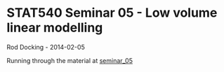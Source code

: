 STAT540 Seminar 05 - Low volume linear modelling
================================================

Rod Docking - 2014-02-05

Running through the material at [seminar_05](http://www.ugrad.stat.ubc.ca/~stat540/seminars/seminar05_lowVolumeLinearModelling.html)
